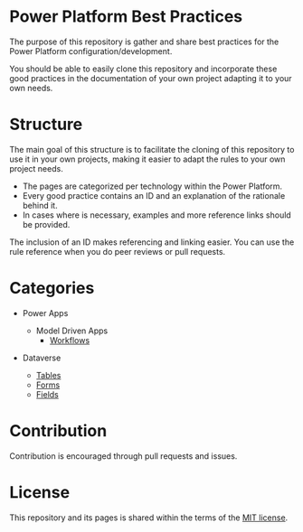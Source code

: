 # Power Platform Best Practices

The purpose of this repository is gather and share best practices for the Power Platform configuration/development.

You should be able to easily clone this repository and incorporate these good practices in the documentation of your own project adapting it to your own needs. 

# Structure

The main goal of this structure is to facilitate the cloning of this repository to use it in your own projects, making it easier to adapt the rules to your own project needs. 

- The pages are categorized per technology within the Power Platform.
- Every good practice contains an ID and an explanation of the rationale behind it. 
- In cases where is necessary, examples and more reference links should be provided. 

The inclusion of an ID makes referencing and linking easier. You can use the rule reference when you do peer reviews or pull requests.  

# Categories

- Power Apps
  - Model Driven Apps
    -  [Workflows](/PowerApps/ModelDrivenApps/Workflows.md)

- Dataverse
   - [Tables](/Dataverse/Tables.md)
   - [Forms](/Dataverse/Forms.md)
   - [Fields](/Dataverse/Fields.md)

# Contribution

Contribution is encouraged through pull requests and issues. 

# License

This repository and its pages is shared within the terms of the [MIT license](/LICENSE).
